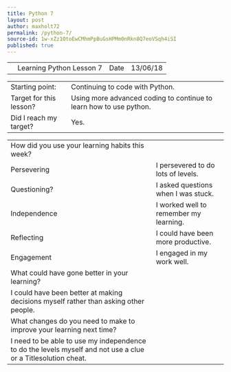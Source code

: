 ```yaml
---
title: Python 7
layout: post
author: maxholt72
permalink: /python-7/
source-id: 1w-xZz1OtoEwCMhmPpBuGsHPMm0nRkn8Q7eoVSqh4iSI
published: true
---
```

<table>
  <tr>
    <td></td>
    <td>Learning Python Lesson 7</td>
    <td>Date</td>
    <td>13/06/18</td>
  </tr>
</table>


<table>
  <tr>
    <td>Starting point:</td>
    <td>Continuing to code with Python.</td>
  </tr>
  <tr>
    <td>Target for this lesson?</td>
    <td>Using more advanced coding to continue to learn how to use python.</td>
  </tr>
  <tr>
    <td>Did I reach my target? </td>
    <td>Yes.</td>
  </tr>
</table>


<table>
  <tr>
    <td>How did you use your learning habits this week?</td>
    <td></td>
  </tr>
  <tr>
    <td>Persevering</td>
    <td>I persevered to do lots of levels.</td>
  </tr>
  <tr>
    <td>Questioning?</td>
    <td>I asked questions when I was stuck.</td>
  </tr>
  <tr>
    <td>Independence</td>
    <td>I worked well to remember my learning.</td>
  </tr>
  <tr>
    <td>Reflecting</td>
    <td>I could have been more productive.</td>
  </tr>
  <tr>
    <td>Engagement</td>
    <td>I engaged in my work well.</td>
  </tr>
  <tr>
    <td>What could have gone better in your learning?</td>
    <td></td>
  </tr>
  <tr>
    <td>I could have been better at making decisions myself rather than asking other people.</td>
    <td></td>
  </tr>
  <tr>
    <td>What changes do you need to make to improve your learning next time?</td>
    <td></td>
  </tr>
  <tr>
    <td>I need to be able to use my independence to do the levels myself and not use a clue or a Titlesolution cheat.</td>
    <td></td>
  </tr>
</table>


